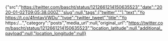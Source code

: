 {"src":"https://twitter.com/bascht/status/1212661214150635523","date":"2020-01-02T09:05:38.000Z","slug":null,"tags":["twitter",""],"text":"Yo https://t.co/4fmtavVWDu","type":"twitter_tweet","title":"Yo https:/…","category":"posts","media_url":null,"original_url":"https://twitter.com/bascht/status/1212661214150635523","location_latitude":null,"additional_payload":null,"location_longitude":null}